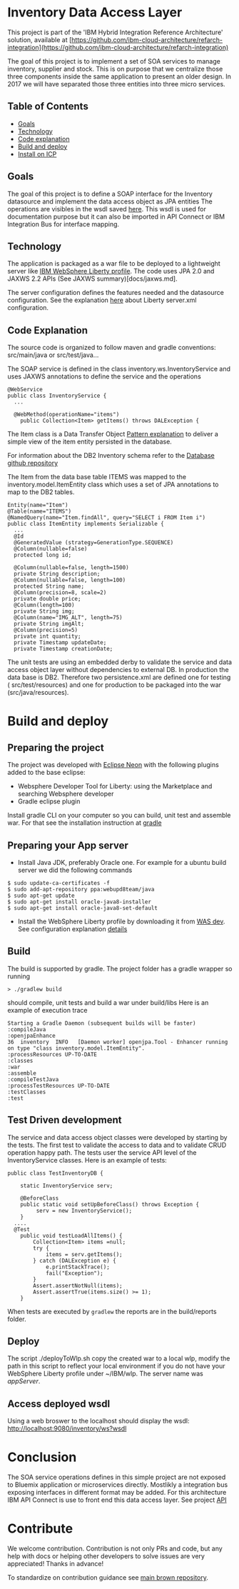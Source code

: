 # Inventory Data Access Layer
This project is part of the 'IBM Hybrid Integration Reference Architecture' solution, available at [https://github.com/ibm-cloud-architecture/refarch-integration](https://github.com/ibm-cloud-architecture/refarch-integration)

The goal of this project is to implement a set of SOA services to manage inventory, supplier and stock. This is on purpose that we centralize those three components inside the same application to present an older design. In 2017 we will have separated those three entities into three micro services.

## Table of Contents
* [Goals](https://github.com/ibm-cloud-architecture/refarch-integration-inventory-dal#goals)
* [Technology](#technology)
* [Code explanation](#code-explanation)
* [Build and deploy](#build-and-deploy)
* [Install on ICP](docs/icp/README.md)

## Goals
The goal of this project is to define a SOAP interface for the Inventory datasource and implement the data access object as JPA entities The operations are visibles in the wsdl saved [here](docs/ws.wsdl). This wsdl is used for documentation purpose but it can also be imported in API Connect or IBM Integration Bus for interface mapping.

## Technology
The application is packaged as a war file to be deployed to a lightweight server like [IBM WebSphere Liberty profile](https://developer.ibm.com/wasdev/downloads/download-latest-stable-websphere-liberty-runtime).
The code uses JPA 2.0 and JAXWS 2.2 APIs (See JAXWS summary)[docs/jaxws.md].

The server configuration defines the features needed and the datasource configuration. See the explanation [here](docs/liberty-server.md) about Liberty server.xml configuration.

## Code Explanation
The source code is organized to follow maven and gradle conventions: src/main/java or src/test/java...

The SOAP service is defined in the class inventory.ws.InventoryService and uses JAXWS annotations to define the service and the operations
```
@WebService
public class InventoryService {
  ...

  @WebMethod(operationName="items")
	public Collection<Item> getItems() throws DALException {
```
The Item class is a Data Transfer Object [Pattern explanation](https://martinfowler.com/eaaCatalog/dataTransferObject.html) to deliver a simple view of the item entity persisted in the database.

For information about the DB2 Inventory schema refer to the [Database github repository](https://github.com/ibm-cloud-architecture/refarch-integration-inventory-db2)

The Item from the data base table ITEMS was mapped to the inventory.model.ItemEntity class which uses a set of JPA annotations to map to the DB2 tables.

```
Entity(name="Item")
@Table(name="ITEMS")
@NamedQuery(name="Item.findAll", query="SELECT i FROM Item i")
public class ItemEntity implements Serializable {
  ...
  @Id
  @GeneratedValue (strategy=GenerationType.SEQUENCE)
  @Column(nullable=false)
  protected long id;

  @Column(nullable=false, length=1500)
  private String description;
  @Column(nullable=false, length=100)
  protected String name;
  @Column(precision=8, scale=2)
  private double price;
  @Column(length=100)
  private String img;
  @Column(name="IMG_ALT", length=75)
  private String imgAlt;
  @Column(precision=5)
  private int quantity;
  private Timestamp updateDate;
  private Timestamp creationDate;

```

The unit tests are using an embedded derby to validate the service and data access object layer without dependencies to external DB. In production the data base is DB2.
Therefore two persistence.xml are defined one for testing ( src/test/resources) and one for production to be packaged into the war (src/java/resources).

# Build and deploy
## Preparing the project
The project was developed with [Eclipse Neon](http://www.eclipse.org/neon) with the following plugins added to the base eclipse:
* Websphere Developer Tool for Liberty: using the Marketplace and searching Websphere developer
* Gradle eclipse plugin

Install gradle CLI on your computer so you can build, unit test and assemble war.  For that see the installation instruction at [gradle](http://gradle.org)

## Preparing your App server
* Install Java JDK, preferably Oracle one. For example for a ubuntu build server we did the following commands
```
$ sudo update-ca-certificates -f
$ sudo add-apt-repository ppa:webupd8team/java
$ sudo apt-get update
$ sudo apt-get install oracle-java8-installer
$ sudo apt-get install oracle-java8-set-default
```

* Install the WebSphere Liberty profile by downloading it from [WAS dev](https://developer.ibm.com/wasdev/downloads/download-latest-stable-websphere-liberty-runtime). See configuration explanation [details](docs/liberty-server.md)

## Build
The build is supported by gradle. The project folder has a gradle wrapper so running
```
> ./gradlew build
```
should compile, unit tests and build a war under build/libs
Here is an example of execution trace
```
Starting a Gradle Daemon (subsequent builds will be faster)
:compileJava
:openjpaEnhance
36  inventory  INFO   [Daemon worker] openjpa.Tool - Enhancer running on type "class inventory.model.ItemEntity".
:processResources UP-TO-DATE
:classes
:war
:assemble
:compileTestJava
:processTestResources UP-TO-DATE
:testClasses
:test
```
## Test Driven development
The service and data access object classes were developed by starting by the tests. The first test to validate the access to data and to validate CRUD operation happy path. The tests user the service API level of the InventoryService classes. Here is an example of tests:
```
public class TestInventoryDB {

	static InventoryService serv;

	@BeforeClass
	public static void setUpBeforeClass() throws Exception {
		 serv = new InventoryService();
	}
  ....
  @Test
	public void testLoadAllItems() {
		Collection<Item> items =null;
		try {
			items = serv.getItems();
		} catch (DALException e) {
			e.printStackTrace();
			fail("Exception");
		}
		Assert.assertNotNull(items);
		Assert.assertTrue(items.size() >= 1);
	}
```

When tests are executed by `gradlew` the reports are in the build/reports folder.

## Deploy
The script ./deployToWlp.sh copy the created war to a local wlp, modify the path in this script to reflect your local environment if you do not have your WebSphere Liberty profile under ~/IBM/wlp.
The server name was *appServer*.

## Access deployed wsdl
Using a web broswer to the localhost should display the wsdl: [http://localhost:9080/inventory/ws?wsdl](http://localhost:9080/inventory/ws?wsdl)

# Conclusion
The SOA service operations defines in this simple project are not exposed to Bluemix application or microservices directly. Mostlikly a integration bus exposing interfaces in different format may be added. For this architecture IBM API Connect is use to front end this data access layer. See project [API](https://github.com/ibm-cloud-architecture/refarch-integration-api)

# Contribute
We welcome contribution. Contribution is not only PRs and code, but any help with docs or helping other developers to solve issues are very appreciated! Thanks in advance!

To standardize on contribution guidance see [main brown repository](https://github.com/ibm-cloud-architecture/refarch-integration).
